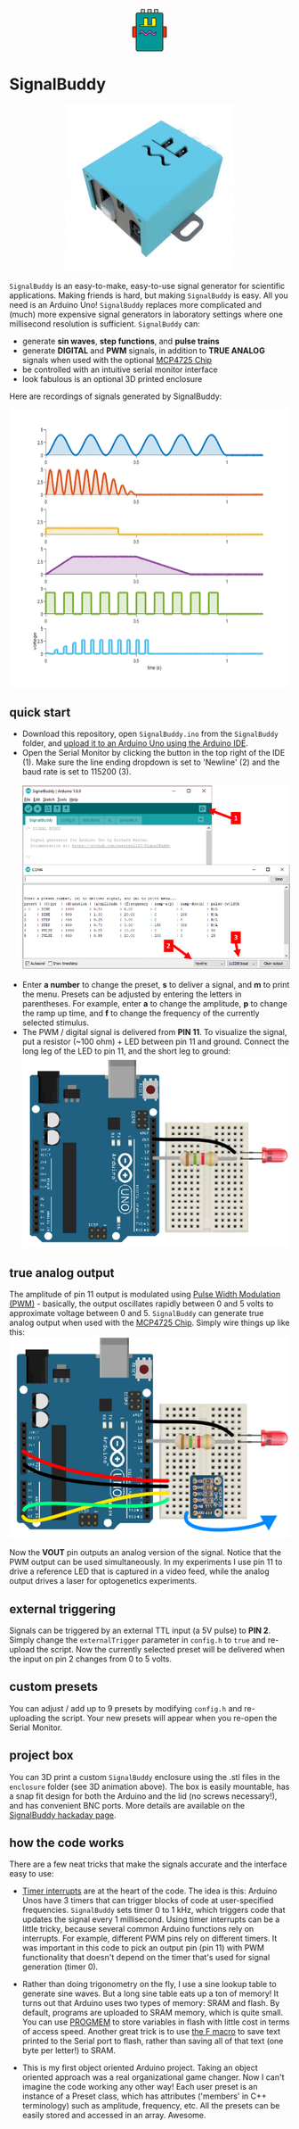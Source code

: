 ![](images/banner.gif)
# SignalBuddy
<p align="center"><img src="images/SignalBuddy3D.gif" width="300" height="300"></p>

`SignalBuddy` is an easy-to-make, easy-to-use signal generator for scientific applications. Making friends is hard, but making `SignalBuddy` is easy. All you need is an Arduino Uno! `SignalBuddy` replaces more complicated and (much) more expensive signal generators in laboratory settings where one millisecond resolution is sufficient. `SignalBuddy` can:

* generate **sin waves**, **step functions**, and **pulse trains**
* generate **DIGITAL** and **PWM** signals, in addition to **TRUE ANALOG** signals when used with the optional [MCP4725 Chip](https://www.adafruit.com/product/935)  
* be controlled with an intuitive serial monitor interface
* look fabulous is an optional 3D printed enclosure

Here are recordings of signals generated by SignalBuddy:

<p align="center"><img src="images/recording.png" height="500"></p>

## quick start
* Download this repository, open `SignalBuddy.ino` from the `SignalBuddy` folder, and [upload it to an Arduino Uno using the Arduino IDE](https://www.arduino.cc/en/main/howto).
* Open the Serial Monitor by clicking the button in the top right of the IDE (1). Make sure the line ending dropdown is set to 'Newline' (2) and the baud rate is set to 115200 (3).<br/><br/>![](images/serial_monitor.png)<br/><br/>
* Enter **a number** to change the preset, **s** to deliver a signal, and **m** to print the menu. Presets can be adjusted by entering the letters in parentheses. For example, enter **a** to change the amplitude, **p** to change the ramp up time, and **f** to change the frequency of the currently selected stimulus.
* The PWM / digital signal is delivered from **PIN 11**. To visualize the signal, put a resistor (~100 ohm) + LED between pin 11 and ground. Connect the long leg of the LED to pin 11, and the short leg to ground:<br/>![](images/arduino_led.png)

## true analog output
The amplitude of pin 11 output is modulated using [Pulse Width Modulation (PWM)](https://www.arduino.cc/en/tutorial/PWM) - basically, the output oscillates rapidly between 0 and 5 volts to approximate voltage between 0 and 5. `SignalBuddy` can generate true analog output when used with the [MCP4725 Chip](https://www.adafruit.com/product/935). Simply wire things up like this:<br/>![](images/arduino_mcp475.png)

Now the **VOUT** pin outputs an analog version of the signal. Notice that the PWM output can be used simultaneously. In my experiments I use pin 11 to drive a reference LED that is captured in a video feed, while the analog output drives a laser for optogenetics experiments.

## external triggering
Signals can be triggered by an external TTL input (a 5V pulse) to **PIN 2**. Simply change the `externalTrigger` parameter in `config.h` to `true` and re-upload the script. Now the currently selected preset will be delivered when the input on pin 2 changes from 0 to 5 volts.

## custom presets
You can adjust / add up to 9 presets by modifying `config.h` and re-uploading the script. Your new presets will appear when you re-open the Serial Monitor.

## project box
You can 3D print a custom `SignalBuddy` enclosure using the .stl files in the `enclosure` folder (see 3D animation above). The box is easily mountable, has a snap fit design for both the Arduino and the lid (no screws necessary!), and has convenient BNC ports. More details are available on the [SignalBuddy hackaday page](https://hackaday.io/project/167649-signalbuddy).

## how the code works
There are a few neat tricks that make the signals accurate and the interface easy to use:

* [Timer interrupts](https://www.instructables.com/id/Arduino-Timer-Interrupts/) are at the heart of the code. The idea is this: Arduino Unos have 3 timers that can trigger blocks of code at user-specified frequencies. `SignalBuddy` sets timer 0 to 1 kHz, which triggers code that updates the signal every 1 millisecond. Using timer interrupts can be a little tricky, because several common Arduino functions rely on interrupts. For example, different PWM pins rely on different timers. It was important in this code to pick an output pin (pin 11) with PWM functionality that doesn't depend on the timer that's used for signal generation (timer 0).

* Rather than doing trigonometry on the fly, I use a sine lookup table to generate sine waves. But a long sine table eats up a ton of memory! It turns out that Arduino uses two types of memory: SRAM and flash. By default, programs are uploaded to SRAM memory, which is quite small. You can use [PROGMEM](https://www.arduino.cc/reference/en/language/variables/utilities/progmem/) to store variables in flash with little cost in terms of access speed. Another great trick is to use [the F macro](https://forum.arduino.cc/index.php?topic=110307.0) to save text printed to the Serial port to flash, rather than saving all of that text (one byte per letter!) to SRAM.

* This is my first object oriented Arduino project. Taking an object oriented approach was a real organizational game changer. Now I can't imagine the code working any other way! Each user preset is an instance of a Preset class, which has attributes ('members' in C++ terminology) such as amplitude, frequency, etc. All the presets can be easily stored and accessed in an array. Awesome.
